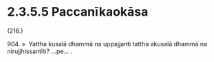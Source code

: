 # 2.3.5.5 Paccanīkaokāsa

(216.)

904\. »  Yattha kusalā dhammā na uppajjanti tattha akusalā dhammā na nirujjhissantīti? …pe… .
